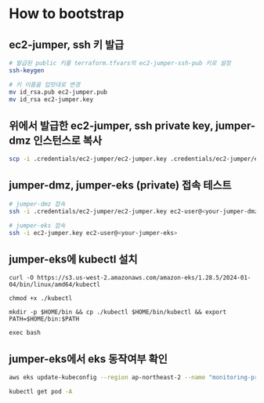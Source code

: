 # How to bootstrap

## ec2-jumper, ssh 키 발급
```bash
# 발급된 public 키를 terraform.tfvars의 ec2-jumper-ssh-pub 키로 설정
ssh-keygen

# 키 이름을 입맛대로 변경
mv id_rsa.pub ec2-jumper.pub
mv id_rsa ec2-jumper.key
```

## 위에서 발급한 ec2-jumper, ssh private key, jumper-dmz 인스턴스로 복사
```bash
scp -i .credentials/ec2-jumper/ec2-jumper.key .credentials/ec2-jumper/ec2-jumper.key ec2-user@<your-jumper-dmz-eip>:ec2-jumper.key
```

## jumper-dmz, jumper-eks (private) 접속 테스트
```bash
# jumper-dmz 접속
ssh -i .credentials/ec2-jumper/ec2-jumper.key ec2-user@<your-jumper-dmz-eip>

# jumper-eks 접속
ssh -i ec2-jumper.key ec2-user@<your-jumper-eks>
```

## jumper-eks에 kubectl 설치
```
curl -O https://s3.us-west-2.amazonaws.com/amazon-eks/1.28.5/2024-01-04/bin/linux/amd64/kubectl

chmod +x ./kubectl

mkdir -p $HOME/bin && cp ./kubectl $HOME/bin/kubectl && export PATH=$HOME/bin:$PATH

exec bash
```

## jumper-eks에서 eks 동작여부 확인
```bash
aws eks update-kubeconfig --region ap-northeast-2 --name "monitoring-practice-cluster"

kubectl get pod -A
```
